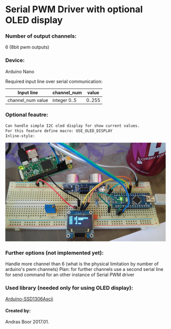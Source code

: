 # Serial PWM Driver with optional OLED display

### Number of output channels: 
6 (8bit pwm outputs)

### Device: 
Arduino Nano

Required input line over serial communication:

| Input line        | channel_num   | value  |
| ----------------- | ------------- | ------ |
| channel_num value | integer 0..5  | 0..255 |


### Optional feautre:
    Can handle simple I2C oled display for show current values.
    For this feature define macro: USE_OLED_DISPLAY
    Inline-style: 
![Testing @ v1.0](https://github.com/bbkbarbar/Serial_PWM_Driver_with_OLED/blob/master/Documents/Testing_v1_0.png "Testing @ v1.0")


### Further options (not implemented yet):
Handle more channel than 6 (what is the physical limitation by number of arduino's pwm channels)
Plan: for further channels use a second serial line
for send command for an other instance of Serial PWM driver


### Used library (needed only for using OLED display):
[Arduino-SSD1306Ascii](https://github.com/bbkbarbar/Arduino-SSD1306Ascii)


#### Created by: 
Andras Boor
2017.01.
